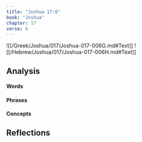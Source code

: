 ```yaml
---
title: "Joshua 17:6"
book: "Joshua"
chapter: 17
verse: 6
---
```

![[/Greek/Joshua/017/Joshua-017-006G.md#Text]]
![[/Hebrew/Joshua/017/Joshua-017-006H.md#Text]]

## Analysis

#### Words

#### Phrases

#### Concepts

## Reflections
